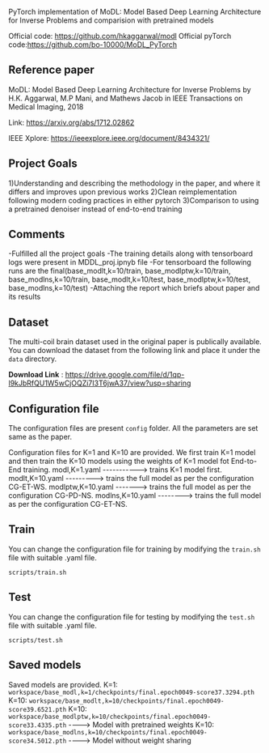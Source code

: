 
PyTorch implementation of MoDL: Model Based Deep Learning Architecture for Inverse Problems and comparision with pretrained models

Official code: https://github.com/hkaggarwal/modl
Official pyTorch code:https://github.com/bo-10000/MoDL_PyTorch



## Reference paper

MoDL: Model Based Deep Learning Architecture for Inverse Problems  by H.K. Aggarwal, M.P Mani, and Mathews Jacob in IEEE Transactions on Medical Imaging,  2018 

Link: https://arxiv.org/abs/1712.02862

IEEE Xplore: https://ieeexplore.ieee.org/document/8434321/


## Project Goals
1)Understanding and describing the methodology in the paper, and where it differs and improves upon previous works
2)Clean reimplementation following modern coding practices in either pytorch
3)Comparison to using a pretrained denoiser instead of end-to-end training

## Comments 
-Fulfilled all the project goals
-The training details along with tensorboard logs were present in  MDDL_proj.ipnyb file 
-For tensorboard the following runs are the final(base_modlt,k=10/train, base_modlptw,k=10/train, base_modlns,k=10/train, base_modlt,k=10/test, base_modlptw,k=10/test, base_modlns,k=10/test)
-Attaching the report which briefs about paper and its results



## Dataset

The multi-coil brain dataset used in the original paper is publically available. You can download the dataset from the following link and place it under the `data` directory.

**Download Link** : https://drive.google.com/file/d/1qp-l9kJbRfQU1W5wCjOQZi7I3T6jwA37/view?usp=sharing


## Configuration file

The configuration files are present `config` folder. All the parameters are set same as the paper.

Configuration files for K=1 and K=10 are provided. We first train K=1 model and then train the K=10 models using the weights of K=1 model fot End-to-End training.
modl,K=1.yaml -----------> trains K=1 model first.
modlt,K=10.yaml ---------> trains the full model as per the configuration CG-ET-WS.
modlptw,K=10.yaml -------> trains the full model as per the configuration CG-PD-NS.
modlns,K=10.yaml --------> trains the full model as per the configuration CG-ET-NS.



## Train

You can change the configuration file for training by modifying the `train.sh` file with suitable .yaml file.

```
scripts/train.sh
```

## Test

You can change the configuration file for testing by modifying the `test.sh` file with suitable .yaml file.

```
scripts/test.sh
```

## Saved models

Saved models are provided.
K=1:  `workspace/base_modl,k=1/checkpoints/final.epoch0049-score37.3294.pth`
K=10: `workspace/base_modlt,k=10/checkpoints/final.epoch0049-score39.6521.pth`
K=10: `workspace/base_modlptw,k=10/checkpoints/final.epoch0049-score33.4335.pth`  ----> Model with pretrained weights
K=10: `workspace/base_modlns,k=10/checkpoints/final.epoch0049-score34.5012.pth`   ----> Model without weight sharing
